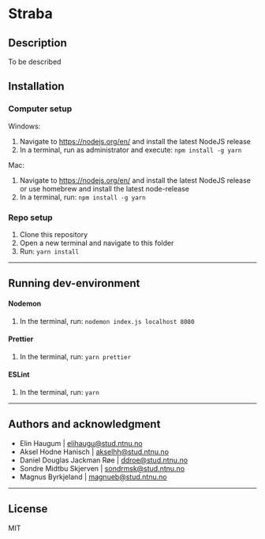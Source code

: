 # Straba
## Description
To be described


## Installation

### Computer setup

Windows:
1. Navigate to https://nodejs.org/en/ and install the latest NodeJS release
2. In a terminal, run as administrator and execute: `npm install -g yarn`

Mac:
1. Navigate to https://nodejs.org/en/ and install the latest NodeJS release
or use homebrew and install the latest node-release
2. In a terminal, run: `npm install -g yarn`


### Repo setup

1. Clone this repository
2. Open a new terminal and navigate to this folder
3. Run: `yarn install`

***

## Running dev-environment

#### Nodemon
1. In the terminal, run: `nodemon index.js localhost 8080`


#### Prettier
1. In the terminal, run: `yarn prettier`


#### ESLint
1. In the terminal, run: `yarn `


***

## Authors and acknowledgment
- Elin Haugum | elihaugu@stud.ntnu.no
- Aksel Hodne Hanisch | akselhh@stud.ntnu.no
- Daniel Douglas Jackman Røe | ddroe@stud.ntnu.no
- Sondre Midtbu Skjerven | sondrmsk@stud.ntnu.no
- Magnus Byrkjeland | magnueb@stud.ntnu.no

***

## License
MIT

